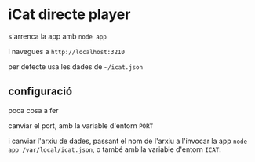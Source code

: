 # iCat directe player

s'arrenca la app amb `node app`

i navegues a `http://localhost:3210`

per defecte usa les dades de `~/icat.json`

## configuració

poca cosa a fer

canviar el port, amb la variable d'entorn `PORT`

i canviar l'arxiu de dades, passant el nom de l'arxiu
a l'invocar la app  `node app /var/local/icat.json`, 
o també amb la variable d'entorn `ICAT`.


